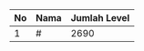 | No | Nama            | Jumlah Level |
|----|-----------------|--------------|
| 1  | #    |    2690        |
